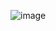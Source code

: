 ![image](https://user-images.githubusercontent.com/77121931/222453924-a15829aa-9f68-4fd0-aeb4-71aba724a145.png)
